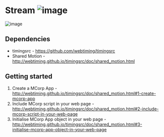 # Stream ![image](https://i.imgur.com/BxqgOFO.png)

![image](https://i.imgur.com/6VwZWwk.png)

## Dependencies
* timingsrc - https://github.com/webtiming/timingsrc
* Shared Motion - http://webtiming.github.io/timingsrc/doc/shared_motion.html

## Getting started
1. Create a MCorp App - http://webtiming.github.io/timingsrc/doc/shared_motion.html#1-create-mcorp-app
2. Include MCorp script in your web page - http://webtiming.github.io/timingsrc/doc/shared_motion.html#2-include-mcorp-script-in-your-web-page
3. Initialise MCorp App object in your web page - http://webtiming.github.io/timingsrc/doc/shared_motion.html#3-initialise-mcorp-app-object-in-your-web-page


